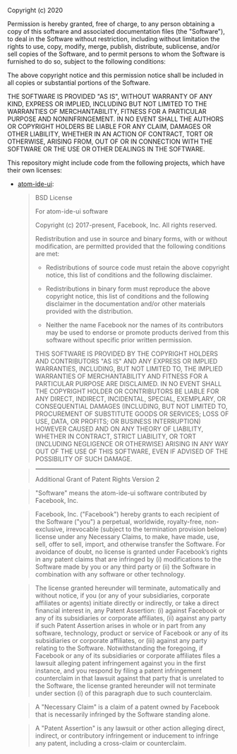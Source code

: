 Copyright (c) 2020

Permission is hereby granted, free of charge, to any person obtaining
a copy of this software and associated documentation files (the
"Software"), to deal in the Software without restriction, including
without limitation the rights to use, copy, modify, merge, publish,
distribute, sublicense, and/or sell copies of the Software, and to
permit persons to whom the Software is furnished to do so, subject to
the following conditions:

The above copyright notice and this permission notice shall be
included in all copies or substantial portions of the Software.

THE SOFTWARE IS PROVIDED "AS IS", WITHOUT WARRANTY OF ANY KIND,
EXPRESS OR IMPLIED, INCLUDING BUT NOT LIMITED TO THE WARRANTIES OF
MERCHANTABILITY, FITNESS FOR A PARTICULAR PURPOSE AND
NONINFRINGEMENT. IN NO EVENT SHALL THE AUTHORS OR COPYRIGHT HOLDERS BE
LIABLE FOR ANY CLAIM, DAMAGES OR OTHER LIABILITY, WHETHER IN AN ACTION
OF CONTRACT, TORT OR OTHERWISE, ARISING FROM, OUT OF OR IN CONNECTION
WITH THE SOFTWARE OR THE USE OR OTHER DEALINGS IN THE SOFTWARE.

This repository might include code from the following projects, which have their own licenses:

- [atom-ide-ui](https://github.com/facebookarchive/atom-ide-ui/blob/master/LICENSE):

  > BSD License
  >
  > For atom-ide-ui software
  >
  > Copyright (c) 2017-present, Facebook, Inc. All rights reserved.
  >
  > Redistribution and use in source and binary forms, with or without modification,
  > are permitted provided that the following conditions are met:
  >
  > - Redistributions of source code must retain the above copyright notice, this
  >   list of conditions and the following disclaimer.
  >
  > - Redistributions in binary form must reproduce the above copyright notice,
  >   this list of conditions and the following disclaimer in the documentation
  >   and/or other materials provided with the distribution.
  >
  > - Neither the name Facebook nor the names of its contributors may be used to
  >   endorse or promote products derived from this software without specific
  >   prior written permission.
  >
  > THIS SOFTWARE IS PROVIDED BY THE COPYRIGHT HOLDERS AND CONTRIBUTORS "AS IS" AND
  > ANY EXPRESS OR IMPLIED WARRANTIES, INCLUDING, BUT NOT LIMITED TO, THE IMPLIED
  > WARRANTIES OF MERCHANTABILITY AND FITNESS FOR A PARTICULAR PURPOSE ARE
  > DISCLAIMED. IN NO EVENT SHALL THE COPYRIGHT HOLDER OR CONTRIBUTORS BE LIABLE FOR
  > ANY DIRECT, INDIRECT, INCIDENTAL, SPECIAL, EXEMPLARY, OR CONSEQUENTIAL DAMAGES
  > (INCLUDING, BUT NOT LIMITED TO, PROCUREMENT OF SUBSTITUTE GOODS OR SERVICES;
  > LOSS OF USE, DATA, OR PROFITS; OR BUSINESS INTERRUPTION) HOWEVER CAUSED AND ON
  > ANY THEORY OF LIABILITY, WHETHER IN CONTRACT, STRICT LIABILITY, OR TORT
  > (INCLUDING NEGLIGENCE OR OTHERWISE) ARISING IN ANY WAY OUT OF THE USE OF THIS
  > SOFTWARE, EVEN IF ADVISED OF THE POSSIBILITY OF SUCH DAMAGE.

  > ***
  >
  > Additional Grant of Patent Rights Version 2

  > "Software" means the atom-ide-ui software contributed by Facebook, Inc.

  > Facebook, Inc. ("Facebook") hereby grants to each recipient of the Software
  > ("you") a perpetual, worldwide, royalty-free, non-exclusive, irrevocable
  > (subject to the termination provision below) license under any Necessary
  > Claims, to make, have made, use, sell, offer to sell, import, and otherwise
  > transfer the Software. For avoidance of doubt, no license is granted under
  > Facebook’s rights in any patent claims that are infringed by (i) modifications
  > to the Software made by you or any third party or (ii) the Software in
  > combination with any software or other technology.

  > The license granted hereunder will terminate, automatically and without notice,
  > if you (or any of your subsidiaries, corporate affiliates or agents) initiate
  > directly or indirectly, or take a direct financial interest in, any Patent
  > Assertion: (i) against Facebook or any of its subsidiaries or corporate
  > affiliates, (ii) against any party if such Patent Assertion arises in whole or
  > in part from any software, technology, product or service of Facebook or any of
  > its subsidiaries or corporate affiliates, or (iii) against any party relating
  > to the Software. Notwithstanding the foregoing, if Facebook or any of its
  > subsidiaries or corporate affiliates files a lawsuit alleging patent
  > infringement against you in the first instance, and you respond by filing a
  > patent infringement counterclaim in that lawsuit against that party that is
  > unrelated to the Software, the license granted hereunder will not terminate
  > under section (i) of this paragraph due to such counterclaim.

  > A "Necessary Claim" is a claim of a patent owned by Facebook that is
  > necessarily infringed by the Software standing alone.

  > A "Patent Assertion" is any lawsuit or other action alleging direct, indirect,
  > or contributory infringement or inducement to infringe any patent, including a
  > cross-claim or counterclaim.
